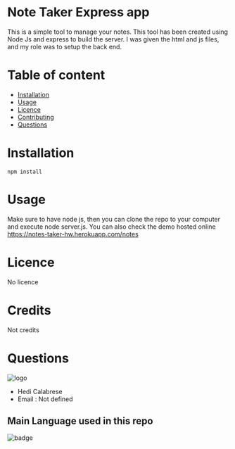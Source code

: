 # Note Taker Express app
This is a simple tool to manage your notes. This tool has been created using Node Js and express to build the server. I was given the html and js files, and my role was to setup the back end.
# Table of content
- [Installation](#installation)
- [Usage](#usage)
- [Licence](#licence)
- [Contributing](#contributing)
- [Questions](#questions)

# Installation
    npm install

# Usage
Make sure to have node js, then you can clone the repo to your computer and execute node server.js. You can also check the demo hosted online https://notes-taker-hw.herokuapp.com/notes
# Licence
No licence
# Credits
Not credits
    
# Questions
![logo](https://avatars3.githubusercontent.com/u/59237050?v=4)
- Hedi Calabrese
- Email : Not defined

## Main Language used in this repo              
![badge](https://img.shields.io/badge/-JavaScript-blue)
